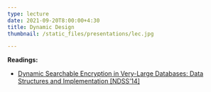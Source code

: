 ```yaml
---
type: lecture
date: 2021-09-20T8:00:00+4:30
title: Dynamic Design
thumbnail: /static_files/presentations/lec.jpg

---
```

**Readings:**
- [Dynamic Searchable Encryption in Very-Large Databases: Data Structures and Implementation [NDSS’14]](https://www.ndss-symposium.org/wp-content/uploads/2017/09/07_4_1.pdf)
